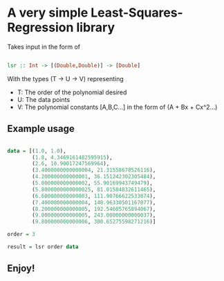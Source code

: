 # A very simple Least-Squares-Regression library

Takes input in the form of

```haskell

lsr :: Int -> [(Double,Double)] -> [Double]

```

With the types (T -> U -> V) representing

* T: The order of the polynomial desired
* U: The data points
* V: The polynomial constants [A,B,C...] in the form of (A + Bx + Cx^2...)

## Example usage

```haskell

data = [(1.0, 1.0),
        (1.8, 4.3469161482595915),
        (2.6, 10.90017247569964),
        (3.4000000000000004, 21.31558678526116),
        (4.200000000000001, 36.151242302305484),
        (5.000000000000002, 55.90169943749479),
        (5.8000000000000025, 81.01584832611465),
        (6.600000000000003, 111.90766622533074),
        (7.400000000000004, 148.96330501167077),
        (8.200000000000005, 192.54605765894067),
        (9.000000000000005, 243.00000000000037),
        (9.800000000000006, 300.65275598271216)]

order = 3

result = lsr order data

```

## Enjoy!
